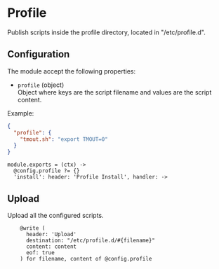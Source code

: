 
# Profile

Publish scripts inside the profile directory, located in "/etc/profile.d".

## Configuration

The module accept the following properties:

*   `profile` (object)   
    Object where keys are the script filename and values are the script
    content.    

Example:

```json
{
  "profile": {
    "tmout.sh": "export TMOUT=0"
  }
}
```

    module.exports = (ctx) ->
      @config.profile ?= {}
      'install': header: 'Profile Install', handler: ->

## Upload

Upload all the configured scripts.
        
        @write (
          header: 'Upload'
          destination: "/etc/profile.d/#{filename}"
          content: content
          eof: true
        ) for filename, content of @config.profile
